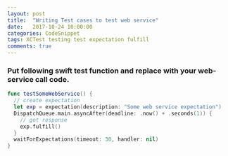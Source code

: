 ```yaml
---
layout: post
title:  "Writing Test cases to test web service"
date:   2017-10-24 10:00:00
categories: CodeSnippet
tags: XCTest testing test expectation fulfill
comments: true
---
```


### Put following swift test function and replace with your web-service call code.

```swift
func testSomeWebService() {
  // create expectation
  let exp = expectation(description: "Some web service expectation")
  DispatchQueue.main.asyncAfter(deadline: .now() + .seconds(1)) {
    // got response
    exp.fulfill()
  }
  waitForExpectations(timeout: 30, handler: nil)
}
```


